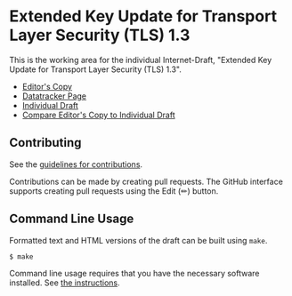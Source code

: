 # Extended Key Update for Transport Layer Security (TLS) 1.3

This is the working area for the individual Internet-Draft, "Extended Key Update for Transport Layer Security (TLS) 1.3".

* [Editor's Copy](https://hannestschofenig.github.io/extended-key-update/#go.draft-tschofenig-tls-extended-key-update.html)
* [Datatracker Page](https://datatracker.ietf.org/doc/draft-tschofenig-tls-extended-key-update)
* [Individual Draft](https://datatracker.ietf.org/doc/html/draft-tschofenig-tls-extended-key-update)
* [Compare Editor's Copy to Individual Draft](https://hannestschofenig.github.io/extended-key-update/#go.draft-tschofenig-tls-extended-key-update.diff)


## Contributing

See the
[guidelines for contributions](https://github.com/hannestschofenig/extended-key-update/blob/main/CONTRIBUTING.md).

Contributions can be made by creating pull requests.
The GitHub interface supports creating pull requests using the Edit (✏) button.


## Command Line Usage

Formatted text and HTML versions of the draft can be built using `make`.

```sh
$ make
```

Command line usage requires that you have the necessary software installed.  See
[the instructions](https://github.com/martinthomson/i-d-template/blob/main/doc/SETUP.md).

